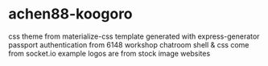 # achen88-koogoro
css theme from materialize-css
template generated with express-generator
passport authentication from 6148 workshop
chatroom shell & css come from socket.io example
logos are from stock image websites
